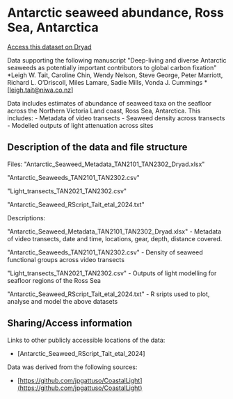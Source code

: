 # Antarctic seaweed abundance, Ross Sea, Antarctica

[Access this dataset on Dryad](https://doi.org/10.5061/dryad.w6m905qwz)

Data supporting the following manuscript "Deep-living and diverse Antarctic seaweeds as potentially important contributors to global carbon fixation"
*Leigh W. Tait, Caroline Chin, Wendy Nelson, Steve George, Peter Marriott, Richard L. O’Driscoll, Miles Lamare, Sadie Mills, Vonda J. Cummings
*[leigh.tait@niwa.co.nz]

Data includes estimates of abundance of seaweed taxa on the seafloor across the Northern Victoria Land coast, Ross Sea, Antarctica.
This includes:
	- Metadata of video transects
	- Seaweed density across transects
	- Modelled outputs of light attenuation across sites

## Description of the data and file structure

Files:
"Antarctic_Seaweed_Metadata_TAN2101_TAN2302_Dryad.xlsx"

"Antarctic_Seaweeds_TAN2101_TAN2302.csv"

"Light_transects_TAN2021_TAN2302.csv"

"Antarctic_Seaweed_RScript_Tait_etal_2024.txt"


Descriptions:

"Antarctic_Seaweed_Metadata_TAN2101_TAN2302_Dryad.xlsx" - Metadata of video transects, date and time, locations, gear, depth, distance covered.

"Antarctic_Seaweeds_TAN2101_TAN2302.csv" - Density of seaweed functional groups across video transects

"Light_transects_TAN2021_TAN2302.csv" - Outputs of light modelling for seafloor regions of the Ross Sea

"Antarctic_Seaweed_RScript_Tait_etal_2024.txt" - R sripts used to plot, analyse and model the above datasets


## Sharing/Access information

Links to other publicly accessible locations of the data:
 - [Antarctic_Seaweed_RScript_Tait_etal_2024]

Data was derived from the following sources:
 - [https://github.com/jpgattuso/CoastalLight](https://github.com/jpgattuso/CoastalLight)
